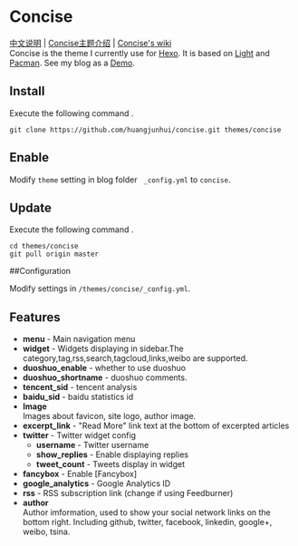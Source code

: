 # Concise

[中文说明](/README_ZH.md) | 
[Concise主题介绍](http://opiece.me/2015/04/23/Concise-introduce/) | 
[Concise's wiki](https://github.com/huangjunhui/concise/wiki/Concise)<br>
Concise is the theme I currently use for [Hexo](http://hexo.io/). It is based on [Light](https://github.com/hexojs/hexo-theme-light) and [Pacman](https://github.com/A-limon/pacman). See my blog as a [Demo](http://opiece.me/).

## Install

Execute the following command .

```
git clone https://github.com/huangjunhui/concise.git themes/concise
```

## Enable

Modify `theme` setting in blog folder ` _config.yml` to `concise`.

## Update

Execute the following command .

```
cd themes/concise
git pull origin master
```

##Configuration

Modify settings in  `/themes/concise/_config.yml`.


## Features

- **menu** - Main navigation menu
- **widget** - Widgets displaying in sidebar.The category,tag,rss,search,tagcloud,links,weibo are supported.
- **duoshuo_enable** - whether to use duoshuo
- **duoshuo_shortname** - duoshuo comments.
- **tencent_sid** - tencent analysis
- **baidu_sid** - baidu statistics id
- **Image**  
 Images about favicon, site logo, author image.
- **excerpt_link** - "Read More" link text at the bottom of excerpted articles
- **twitter** - Twitter widget config
  - **username** - Twitter username
  - **show_replies** - Enable displaying replies
  - **tweet_count** - Tweets display in widget
- **fancybox** - Enable [Fancybox]
- **google_analytics** - Google Analytics ID
- **rss** - RSS subscription link (change if using Feedburner)
- **author**  
 Author imformation, used to show your social network links on the bottom right. Including github,  twitter, facebook, linkedin, google+, weibo, tsina.
 

